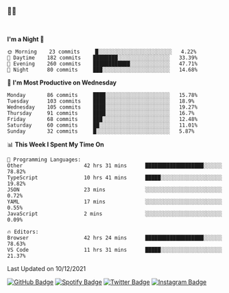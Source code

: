 ### 🤙🍺

<!-- <a href="https://github-readme-stats.vercel.app/api?username=hzak2xx&count_private=true&show_icons=true&theme=dracula">
  <img align="center" src="https://github-readme-stats.vercel.app/api?username=hzak2xx&count_private=true&show_icons=true&theme=dracula" />
</a>
</br> -->
</br>

<!--START_SECTION:waka-->
**I'm a Night 🦉** 

```text
🌞 Morning    23 commits     █░░░░░░░░░░░░░░░░░░░░░░░░   4.22% 
🌆 Daytime    182 commits    ████████░░░░░░░░░░░░░░░░░   33.39% 
🌃 Evening    260 commits    ████████████░░░░░░░░░░░░░   47.71% 
🌙 Night      80 commits     ███░░░░░░░░░░░░░░░░░░░░░░   14.68%

```
📅 **I'm Most Productive on Wednesday** 

```text
Monday       86 commits     ████░░░░░░░░░░░░░░░░░░░░░   15.78% 
Tuesday      103 commits    ████░░░░░░░░░░░░░░░░░░░░░   18.9% 
Wednesday    105 commits    ████░░░░░░░░░░░░░░░░░░░░░   19.27% 
Thursday     91 commits     ████░░░░░░░░░░░░░░░░░░░░░   16.7% 
Friday       68 commits     ███░░░░░░░░░░░░░░░░░░░░░░   12.48% 
Saturday     60 commits     ██░░░░░░░░░░░░░░░░░░░░░░░   11.01% 
Sunday       32 commits     █░░░░░░░░░░░░░░░░░░░░░░░░   5.87%

```


📊 **This Week I Spent My Time On** 

```text
💬 Programming Languages: 
Other                    42 hrs 31 mins      ███████████████████░░░░░░   78.82% 
TypeScript               10 hrs 41 mins      █████░░░░░░░░░░░░░░░░░░░░   19.82% 
JSON                     23 mins             ░░░░░░░░░░░░░░░░░░░░░░░░░   0.72% 
YAML                     17 mins             ░░░░░░░░░░░░░░░░░░░░░░░░░   0.55% 
JavaScript               2 mins              ░░░░░░░░░░░░░░░░░░░░░░░░░   0.09%

🔥 Editors: 
Browser                  42 hrs 24 mins      ███████████████████░░░░░░   78.63% 
VS Code                  11 hrs 31 mins      █████░░░░░░░░░░░░░░░░░░░░   21.37%

```


 Last Updated on 10/12/2021
<!--END_SECTION:waka-->

[![GitHub Badge](https://img.shields.io/badge/GitHub-100000?style=for-the-badge&logo=github&logoColor=white)](https://github.com/hzak2xx)
[![Spotify Badge](https://img.shields.io/badge/Spotify-1ED760?&style=for-the-badge&logo=spotify&logoColor=white)](https://open.spotify.com/user/uf90s6sbbh75a1mt44clkhkvf)
[![Twitter Badge](https://img.shields.io/badge/Twitter-1DA1F2?style=for-the-badge&logo=twitter&logoColor=white)](https://twitter.com/hzak2xx)
[![Instagram Badge](https://img.shields.io/badge/Instagram-E4405F?style=for-the-badge&logo=instagram&logoColor=white)](https://www.instagram.com/hzak2xx/)
